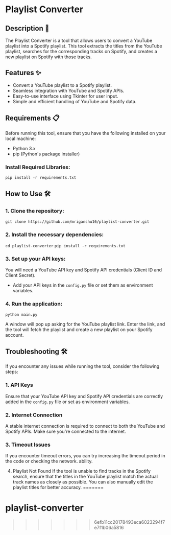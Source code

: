 # Playlist Converter

## Description 📄
The Playlist Converter is a tool that allows users to convert a YouTube playlist into a Spotify playlist. This tool extracts the titles from the YouTube playlist, searches for the corresponding tracks on Spotify, and creates a new playlist on Spotify with those tracks.

## Features ✨
- Convert a YouTube playlist to a Spotify playlist.
- Seamless integration with YouTube and Spotify APIs.
- Easy-to-use interface using Tkinter for user input.
- Simple and efficient handling of YouTube and Spotify data.

## Requirements 📋
Before running this tool, ensure that you have the following installed on your local machine:
- Python 3.x
- pip (Python's package installer)

### Install Required Libraries:
`pip install -r requirements.txt`

## How to Use 🛠️

### 1. Clone the repository:
`git clone https://github.com/mriganshu16/playlist-converter.git`

### 2. Install the necessary dependencies:
`cd playlist-converter`
`pip install -r requirements.txt`

### 3. Set up your API keys:
You will need a YouTube API key and Spotify API credentials (Client ID and Client Secret).
- Add your API keys in the `config.py` file or set them as environment variables.

### 4. Run the application:
`python main.py`

A window will pop up asking for the YouTube playlist link. Enter the link, and the tool will fetch the playlist and create a new playlist on your Spotify account.

## Troubleshooting 🛠️
If you encounter any issues while running the tool, consider the following steps:

### 1. API Keys
Ensure that your YouTube API key and Spotify API credentials are correctly added in the `config.py` file or set as environment variables.

### 2. Internet Connection
A stable internet connection is required to connect to both the YouTube and Spotify APIs. Make sure you're connected to the internet.

### 3. Timeout Issues
If you encounter timeout errors, you can try increasing the timeout period in the code or checking the network.
ability.

4. Playlist Not Found
If the tool is unable to find tracks in the Spotify search, ensure that the titles in the YouTube playlist match the actual track names as closely as possible. You can also manually edit the playlist titles for better accuracy.
=======
# playlist-converter
>>>>>>> 6efb11cc20178493eca6023294f7e7f1b06a5816
